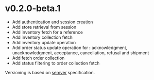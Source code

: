 v0.2.0-beta.1
=============

- Add authentication and session creation
- Add store retrieval from session
- Add inventory fetch for a reference
- Add inventory collection fetch
- Add inventory update operation
- Add order status update operation for : acknowledgment, unacknowledgment, acceptance, cancellation, refusal and shipment
- Add fetch order collection
- Add status filtering to order collection fetch


Versioning is based on [semver](https://semver.org/) specification. 